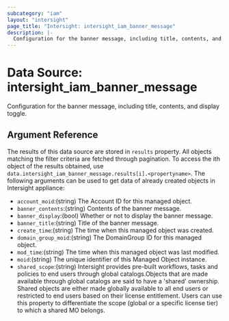 ```yaml
---
subcategory: "iam"
layout: "intersight"
page_title: "Intersight: intersight_iam_banner_message"
description: |-
  Configuration for the banner message, including title, contents, and display toggle.
---
```


# Data Source: intersight_iam_banner_message
Configuration for the banner message, including title, contents, and display toggle.
## Argument Reference
The results of this data source are stored in `results` property.
All objects matching the filter criteria are fetched through pagination.
To access the ith object of the results obtained, use `data.intersight_iam_banner_message.results[i].<propertyname>`.
The following arguments can be used to get data of already created objects in Intersight appliance:
* `account_moid`:(string) The Account ID for this managed object. 
* `banner_contents`:(string) Contents of the banner message. 
* `banner_display`:(bool) Whether or not to display the banner message. 
* `banner_title`:(string) Title of the banner message. 
* `create_time`:(string) The time when this managed object was created. 
* `domain_group_moid`:(string) The DomainGroup ID for this managed object. 
* `mod_time`:(string) The time when this managed object was last modified. 
* `moid`:(string) The unique identifier of this Managed Object instance. 
* `shared_scope`:(string) Intersight provides pre-built workflows, tasks and policies to end users through global catalogs.Objects that are made available through global catalogs are said to have a 'shared' ownership. Shared objects are either made globally available to all end users or restricted to end users based on their license entitlement. Users can use this property to differentiate the scope (global or a specific license tier) to which a shared MO belongs. 
 